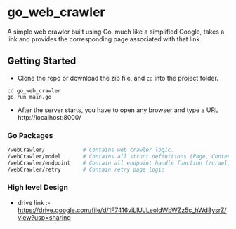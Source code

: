 # go_web_crawler
A simple web crawler built using Go, much like a simplified Google, takes a link and provides the corresponding page associated with that link.

## Getting Started

- Clone the repo or download the zip file, and `cd` into the project folder.

```
cd go_web_crawler
go run main.go
```

- After the server starts, you have to open any browser and type a URL http://localhost:8000/

### Go Packages

```bash
/webCrawler/            # Contains web crawler logic.
/webCrawler/model       # Contains all struct definitions (Page, Content)
/webCrawler/endpoint    # Contain all endpoint handle function (/crawl,/numWorkers,/speedPerHour)
/webCrawler/retry       # Contain retry page logic
```

### High level Design
- drive link :- https://drive.google.com/file/d/1F7416viLlUJLeoldWbWZz5c_hWd8ysrZ/view?usp=sharing
